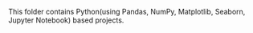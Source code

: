 This folder contains Python(using Pandas, NumPy, Matplotlib, Seaborn, Jupyter Notebook) based projects.
